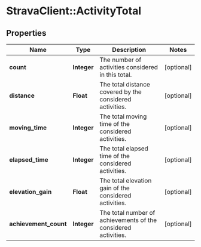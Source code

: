 # StravaClient::ActivityTotal

## Properties
Name | Type | Description | Notes
------------ | ------------- | ------------- | -------------
**count** | **Integer** | The number of activities considered in this total. | [optional] 
**distance** | **Float** | The total distance covered by the considered activities. | [optional] 
**moving_time** | **Integer** | The total moving time of the considered activities. | [optional] 
**elapsed_time** | **Integer** | The total elapsed time of the considered activities. | [optional] 
**elevation_gain** | **Float** | The total elevation gain of the considered activities. | [optional] 
**achievement_count** | **Integer** | The total number of achievements of the considered activities. | [optional] 


